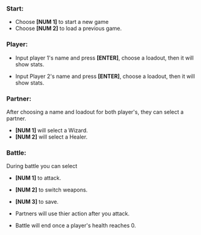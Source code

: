 ### Start:
- Choose **[NUM 1]** to start a new game
- Choose **[NUM 2]**  to load a previous game.


### Player:
- Input player 1's name and press **[ENTER]**, choose a loadout, then it will show stats.

- Input Player 2's name and press **[ENTER]**, choose a loadout, then it will show stats.

### Partner:
After choosing a name and loadout for both player's, they can select a partner.
- **[NUM 1]** will select a Wizard.
- **[NUM 2]** will select a Healer.

### Battle:
During battle you can select 
- **[NUM 1]** to attack.
- **[NUM 2]** to switch weapons.
- **[NUM 3]** to save.

- Partners will use thier action after you attack. 

- Battle will end once a player's health reaches 0.